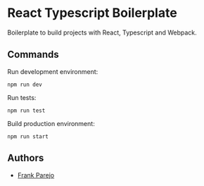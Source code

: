 # React Typescript Boilerplate

Boilerplate to build projects with React, Typescript and Webpack.

## Commands

Run development environment:

```
npm run dev
```

Run tests:

```
npm run test
```

Build production environment:

```
npm run start
```

## Authors

* [Frank Parejo](https://github.com/frankPairs)